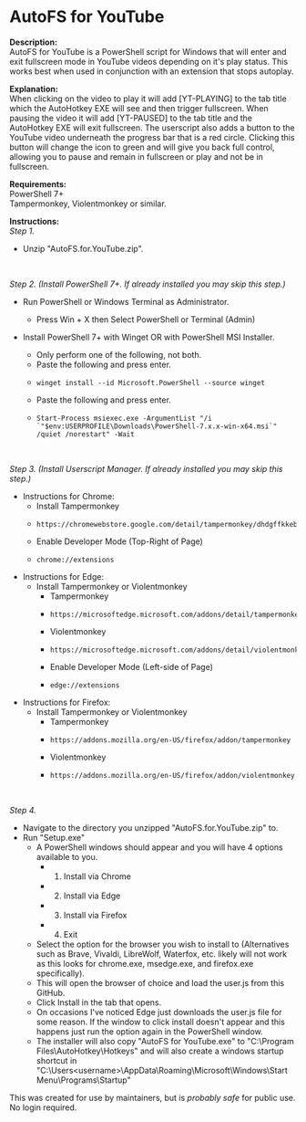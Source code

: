 # AutoFS for YouTube

**Description:**  
AutoFS for YouTube is a PowerShell script for Windows that will enter and exit fullscreen mode in YouTube videos depending on it's play status.  This works best when used in conjunction with an extension that stops autoplay.  
  
**Explanation:**  
When clicking on the video to play it will add [YT-PLAYING] to the tab title which the AutoHotkey EXE will see and then trigger fullscreen.  When pausing the video it will add [YT-PAUSED] to the tab title and the AutoHotkey EXE will exit fullscreen.  The userscript also adds a button to the YouTube video underneath the progress bar that is a red circle.  Clicking this button will change the icon to green and will give you back full control, allowing you to pause and remain in fullscreen or play and not be in fullscreen.
  
**Requirements:**  
PowerShell 7+  
Tampermonkey, Violentmonkey or similar.  
  
**Instructions:**  
*Step 1.*  
- Unzip "AutoFS.for.YouTube.zip".  
<br/>

*Step 2. (Install PowerShell 7+.  If already installed you may skip this step.)*  
- Run PowerShell or Windows Terminal as Administrator.  
  - Press Win + X then Select PowerShell or Terminal (Admin)  

- Install PowerShell 7+ with Winget OR with PowerShell MSI Installer.  
  - Only perform one of the following, not both.  
  - Paste the following and press enter.
  -     winget install --id Microsoft.PowerShell --source winget  
  - Paste the following and press enter.  
  -     Start-Process msiexec.exe -ArgumentList "/i `"$env:USERPROFILE\Downloads\PowerShell-7.x.x-win-x64.msi`" /quiet /norestart" -Wait
<br/>

*Step 3. (Install Userscript Manager. If already installed you may skip this step.)*  
- Instructions for Chrome:  
  - Install Tampermonkey  
  -     https://chromewebstore.google.com/detail/tampermonkey/dhdgffkkebhmkfjojejmpbldmpobfkfo
  - Enable Developer Mode (Top-Right of Page)  
  -     chrome://extensions  


- Instructions for Edge:  
  - Install Tampermonkey or Violentmonkey  
    - Tampermonkey  
    -     https://microsoftedge.microsoft.com/addons/detail/tampermonkey/iikmkjmpaadaobahmlepeloendndfphd
    - Violentmonkey  
    -     https://microsoftedge.microsoft.com/addons/detail/violentmonkey/eeagobfjdenkkddmbclomhiblgggliao
    - Enable Developer Mode (Left-side of Page)  
    -     edge://extensions


 - Instructions for Firefox:
   - Install Tampermonkey or Violentmonkey
      - Tampermonkey  
      -     https://addons.mozilla.org/en-US/firefox/addon/tampermonkey
      - Violentmonkey  
      -     https://addons.mozilla.org/en-US/firefox/addon/violentmonkey
<br/>

*Step 4.*  
 - Navigate to the directory you unzipped "AutoFS.for.YouTube.zip" to.
 - Run "Setup.exe"  
    - A PowerShell windows should appear and you will have 4 options available to you.  
      - 1. Install via Chrome
      - 2. Install via Edge  
      - 3. Install via Firefox  
      - 4. Exit  
    - Select the option for the browser you wish to install to (Alternatives such as Brave, Vivaldi, LibreWolf, Waterfox, etc. likely will not work as this looks for chrome.exe, msedge.exe, and firefox.exe specifically).  
    - This will open the browser of choice and load the user.js from this GitHub.
    - Click Install in the tab that opens.  
    - On occasions I've noticed Edge just downloads the user.js file for some reason.  If the window to click install doesn't appear and this happens just run the option again in the PowerShell window.  
    - The installer will also copy "AutoFS for YouTube.exe" to "C:\Program Files\AutoHotkey\Hotkeys" and will also create a windows startup shortcut in "C:\Users\<username>\AppData\Roaming\Microsoft\Windows\Start Menu\Programs\Startup"  

This was created for use by maintainers, but is *probably safe* for public use.  No login required.
